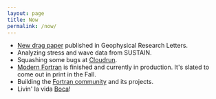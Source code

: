 ```yaml
---
layout: page
title: Now
permalink: /now/
---
```


* [New drag paper](https://doi.org/10.1029/2020GL087647) published in Geophysical Research Letters.
* Analyzing stress and wave data from SUSTAIN.
* Squashing some bugs at [Cloudrun](https://cloudrun.co). 
* [Modern Fortran](https://www.manning.com/books/modern-fortran?a_aid=modernfortran&a_bid=2dc4d442) is finished and currently in production. 
It's slated to come out in print in the Fall.
* Building the [Fortran community](https://fortran-lang.org) and its projects.
* Livin' la vida [Boca](https://www.myboca.us)!
